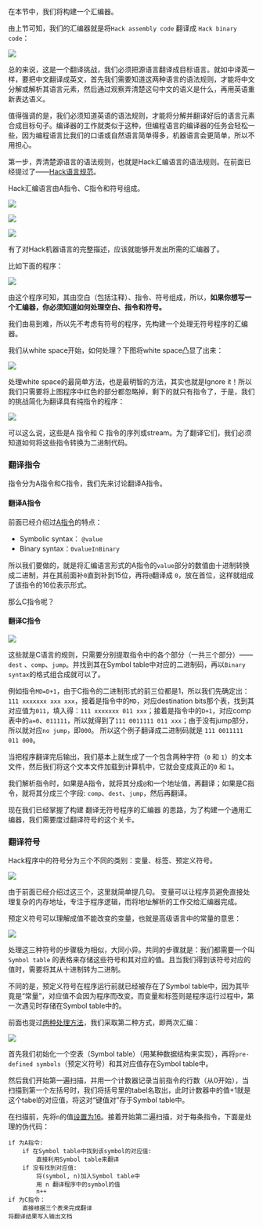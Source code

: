 
在本节中，我们将构建一个汇编器。

由上节可知，我们的汇编器就是将`Hack assembly code` 翻译成 `Hack binary code`：

![](../../../img/Pasted%20image%2020250812154840.png)

总的来说，这是一个翻译挑战，我们必须把源语言翻译成目标语言。就如中译英一样，要把中文翻译成英文，首先我们需要知道这两种语言的语法规则，才能将中文分解或解析其语言元素，然后通过观察弄清楚这句中文的语义是什么，再用英语重新表达语义。

值得强调的是，我们必须知道英语的语法规则，才能将分解并翻译好后的语言元素合成目标句子。编译器的工作就类似于这种，但编程语言的编译器的任务会轻松一些，因为编程语言比我们的口语或自然语言简单得多，机器语言会更简单，所以不用担心。

第一步，弄清楚源语言的语法规则，也就是Hack汇编语言的语法规则。在前面已经提过了——[Hack语言规范](../机器语言/Hack语言规范.md)。

Hack汇编语言由A指令、C指令和符号组成。

![](../../../img/Pasted%20image%2020250812155859.png)

![](../../../img/Pasted%20image%2020250812155918.png)

![](../../../img/Pasted%20image%2020250812160012.png)

有了对Hack机器语言的完整描述，应该就能够开发出所需的汇编器了。

比如下面的程序：

![](../../../img/Pasted%20image%2020250812160231.png)

由这个程序可知，其由空白（包括注释）、指令、符号组成，所以，**如果你想写一个汇编器，你必须知道如何处理空白、指令和符号。**

我们由易到难，所以先不考虑有符号的程序，先构建一个处理无符号程序的汇编器。

我们从white space开始，如何处理？下图将white space凸显了出来：

![](../../../img/Pasted%20image%2020250812160802.png)

处理white space的最简单方法，也是最明智的方法，其实也就是Ignore it！所以我们只需要将上图程序中红色的部分都忽略掉，剩下的就只有指令了，于是，我们的挑战简化为翻译具有纯指令的程序：

![](../../../img/Pasted%20image%2020250812161028.png)

可以这么说，这些是A 指令和 C 指令的序列或stream。为了翻译它们，我们必须知道如何将这些指令转换为二进制代码。


### 翻译指令

指令分为A指令和C指令，我们先来讨论翻译A指令。

#### 翻译A指令

前面已经介绍过[A指令](../机器语言/Hack语言规范.md#A指令)的特点：
- Symbolic syntax： `@value`
- Binary syntax：`0valueInBinary`

所以我们要做的，就是将汇编语言形式的A指令的`value`部分的数值由十进制转换成二进制，并在其前面补`0`直到补到15位，再将`@`翻译成 `0`，放在首位，这样就组成了该指令的16位表示形式。

那么C指令呢？

#### 翻译C指令

![](../../../img/Pasted%20image%2020250812163536.png)

这些就是C语言的规则，只需要分别提取指令中的各个部分（一共三个部分）—— `dest` 、`comp`、`jump`。并找到其在Symbol table中对应的二进制码，再以`Binary syntax`的格式组合成就可以了。

例如指令`MD=D+1`，由于C指令的二进制形式的前三位都是1，所以我们先确定出：`111 xxxxxxx xxx xxx`，接着是指令中的`MD`，对应destination bits那个表，找到其对应值为`011`，填入得：`111 xxxxxxx 011 xxx`；接着是指令中的`D+1`，对应comp表中的`a=0`、`011111`，所以就得到了`111 0011111 011 xxx`；由于没有jump部分，所以就对应`no jump`，即`000`。
所以这个例子翻译成二进制码就是 `111 0011111 011 000`。

当把程序翻译完后输出，我们基本上就生成了一个包含两种字符（`0` 和 `1`）的文本文件，然后我们将这个文本文件加载到计算机中，它就会变成真正的`0` 和 `1`。

我们解析指令时，如果是A指令，就将其分成`@`和一个地址值，再翻译；如果是C指令，就将其分成三个字段: `comp`、`dest`、`jump`，然后再翻译。

现在我们已经掌握了构建 翻译无符号程序的汇编器 的思路，为了构建一个通用汇编器，我们需要度过翻译符号的这个关卡。


### 翻译符号

Hack程序中的符号分为三个不同的类别：变量、标签、预定义符号。

![](../../../img/Pasted%20image%2020250812173329.png)

由于前面已经介绍过这三个，这里就简单提几句。
变量可以让程序员避免直接处理复杂的内存地址，专注于程序逻辑，而将地址解析的工作交给汇编器完成。

预定义符号可以理解成值不能改变的变量，也就是高级语言中的常量的意思：

![](../../../img/Pasted%20image%2020250812173350.png)

处理这三种符号的步骤极为相似，大同小异。共同的步骤就是：我们都需要一个叫`Symbol table` 的表格来存储这些符号和其对应的值。且当我们得到该符号对应的值时，需要将其从十进制转为二进制。

不同的是，预定义符号在程序运行前就已经被存在了Symbol table中，因为其毕竟是“常量”，对应值不会因为程序而改变。而变量和标签则是程序运行过程中，第一次遇见时存储在Symbol table中的。

前面也提过[两种处理方法](汇编语言和汇编程序.md#^aaa1d4)，我们采取第二种方式，即两次汇编：

![](../../../img/Pasted%20image%2020250812174058.png)

首先我们初始化一个空表（Symbol table）（用某种数据结构来实现），再将`pre-defined symbols`（预定义符号）和其对应值存在Symbol table中。

然后我们开始第一遍扫描，并用一个计数器记录当前指令的行数（从0开始），当扫描到第一个左括号时，我们将括号里的tabel名取出，此时计数器中的值+1就是这个tabel的对应值，将这对“键值对”存于Symbol table中。

在扫描前，先将`n`的值[设置为16](../机器语言/Branching、Variables%20and%20Iteration.md#^74931a)。接着开始第二遍扫描，对于每条指令，下面是处理的伪代码：
```
if 为A指令:
	if 在Symbol table中找到该symbol的对应值:
		直接利用Symbol table来翻译
	if 没有找到对应值:
		将(symbol, n)加入Symbol table中
		用 n 翻译程序中的symbol的值
		n++
if 为C指令：
	直接根据三个表来完成翻译
将翻译结果写入输出文档
```

